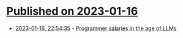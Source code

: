 # [Published on 2023-01-16](index.md)

* [2023-01-16, 22:54:35](https://news.ycombinator.com/item?id=34406610) - [Programmer salaries in the age of LLMs](https://milkyeggs.com/?p=303)
